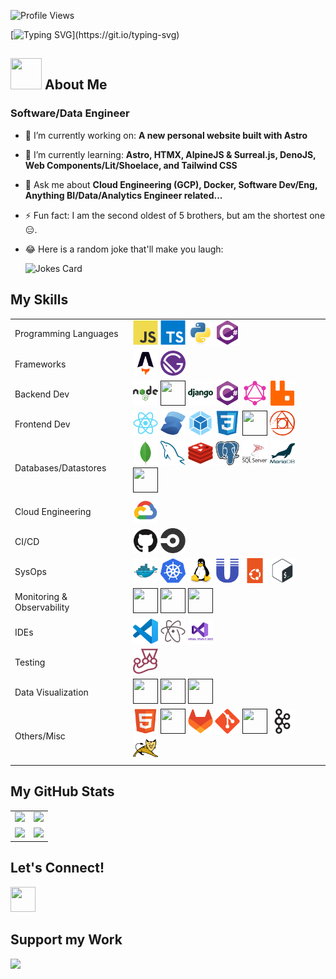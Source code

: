 ![Profile Views](https://komarev.com/ghpvc/?username=mac-manne&base=1054&abbreviated=true)

[![Typing SVG](https://readme-typing-svg.herokuapp.com?font=Lato&weight=500&size=50&pause=1200&color=00CBFF&center=true&vCenter=true&random=true&width=1000&height=70&lines=Hello+there!++Welcome+to+my+profile.;I'm+Mac%2C+here's+a+bit+about+myself...)](https://git.io/typing-svg)

## <img src="https://raw.githubusercontent.com/nixin72/nixin72/master/wave.gif" width="50px" height="50px"></img> About Me

### Software/Data Engineer

- 🔭 I’m currently working on: __A new personal website built with Astro__
- 🌱 I’m currently learning: __Astro, HTMX, AlpineJS & Surreal.js, DenoJS, Web Components/Lit/Shoelace, and Tailwind CSS__
- 💬 Ask me about __Cloud Engineering (GCP), Docker, Software Dev/Eng, Anything BI/Data/Analytics Engineer related...__
- ⚡ Fun fact: I am the second oldest of 5 brothers, but am the shortest one 😑.
- 😂 Here is a random joke that'll make you laugh:

  ![Jokes Card](https://readme-jokes.vercel.app/api?theme=random)

## My Skills
<table>
    <tr>
        <td>Programming Languages</td>
        <td>
            <a href=""><img src="https://github.com/devicons/devicon/blob/v2.16.0/icons/javascript/javascript-original.svg" width="40" height="40"/></a>
            <a href=""><img src="https://github.com/devicons/devicon/blob/v2.16.0/icons/typescript/typescript-original.svg" width="40" height="40"/></a>
            <a href=""><img src="https://github.com/devicons/devicon/blob/v2.16.0/icons/python/python-original.svg" width="40" height="40"/></a>
            <a href=""><img src="https://github.com/devicons/devicon/blob/v2.16.0/icons/csharp/csharp-original.svg" width="40" height="40" /></a>
        </td>
    </tr>
    <tr>
        <td>Frameworks</td>
        <td>
            <a href=""><img src="https://github.com/devicons/devicon/blob/v2.16.0/icons/astro/astro-original.svg" width="40" height="40"/></a>
            <a href=""><img src="https://github.com/devicons/devicon/blob/v2.16.0/icons/gatsby/gatsby-original.svg" width="40" height="40"/></a>
        </td>
    </tr>
    <tr>
        <td>Backend Dev</td>
        <td>
            <a href=""><img src="https://github.com/devicons/devicon/blob/v2.16.0/icons/nodejs/nodejs-original-wordmark.svg" width="40" height="40"/></a>
            <a href=""><img src="https://www.vectorlogo.zone/logos/pocoo_flask/pocoo_flask-icon.svg" width="40" height="40"/></a>
            <a href=""><img src="https://github.com/devicons/devicon/blob/v2.16.0/icons/django/django-plain-wordmark.svg" width="40" height="40" /></a>
            <a href=""><img src="https://github.com/devicons/devicon/blob/v2.16.0/icons/csharp/csharp-original.svg" width="40" height="40" /></a>
            <a href=""><img src="https://github.com/devicons/devicon/blob/v2.16.0/icons/graphql/graphql-plain.svg" width="40" height="40" /></a>
            <a href=""><img src="https://github.com/devicons/devicon/blob/v2.16.0/icons/rabbitmq/rabbitmq-original.svg" width="40" height="40" /></a>
        </td>
    </tr>
    <tr>
        <td>Frontend Dev</td>
        <td>
            <a href=""><img src="https://github.com/devicons/devicon/blob/v2.16.0/icons/react/react-original.svg" width="40" height="40"/></a>
            <a href=""><img src="https://github.com/devicons/devicon/blob/v2.16.0/icons/solidjs/solidjs-original.svg" width="40" height="40"/></a>
            <a href=""><img src="https://github.com/devicons/devicon/blob/v2.16.0/icons/webpack/webpack-original.svg" width="40" height="40"/></a>
            <a href=""><img src="https://github.com/devicons/devicon/blob/v2.16.0/icons/css3/css3-original.svg" width="40" height="40"/></a>
            <a href=""><img src="https://www.vectorlogo.zone/logos/sass-lang/sass-lang-icon.svg" width="40" height="40"/></a>
            <a href=""><img src="https://github.com/devicons/devicon/blob/v2.16.0/icons/postcss/postcss-original.svg" width="40" height="40"/></a>
        </td>
    </tr>
    <tr>
        <td>Databases/Datastores</td>
        <td>
            <a href=""><img src="https://github.com/devicons/devicon/blob/v2.16.0/icons/mongodb/mongodb-original.svg" width="40" height="40"/></a>
            <a href=""><img src="https://github.com/devicons/devicon/blob/v2.16.0/icons/mysql/mysql-original.svg" width="40" height="40"/></a>
            <a href=""><img src="https://github.com/devicons/devicon/blob/v2.16.0/icons/redis/redis-original.svg" width="40" height="40"/></a>
            <a href=""><img src="https://github.com/devicons/devicon/blob/v2.16.0/icons/postgresql/postgresql-original.svg" width="40" height="40"/></a>
            <a href=""><img src="https://github.com/devicons/devicon/blob/v2.16.0/icons/microsoftsqlserver/microsoftsqlserver-original-wordmark.svg" width="40" height="40"/></a>
            <a href=""><img src="https://github.com/devicons/devicon/blob/v2.16.0/icons/mariadb/mariadb-original-wordmark.svg" width="40" height="40"/></a>
            <a href=""><img src="https://www.vectorlogo.zone/logos/google_bigquery/google_bigquery-icon.svg" width="40" height="40"/></a>
        </td>
    </tr>
    <tr>
        <td>Cloud Engineering</td>
        <td>
            <a href=""><img src="https://github.com/devicons/devicon/blob/v2.16.0/icons/googlecloud/googlecloud-original.svg" width="40" height="40"/></a>
        </td>
    </tr>
    <tr>
        <td>CI/CD</td>
        <td>
            <a href=""><img src="https://github.com/devicons/devicon/blob/v2.16.0/icons/github/github-original.svg" width="40" height="40"/></a>
            <a href=""><img src="https://github.com/devicons/devicon/blob/v2.16.0/icons/circleci/circleci-plain.svg" width="40" height="40"/></a>
        </td>
    </tr>
    <tr>
        <td>SysOps</td>
        <td>
            <a href=""><img src="https://github.com/devicons/devicon/blob/v2.16.0/icons/docker/docker-original.svg" width="40" height="40"/></a>
            <a href=""><img src="https://github.com/devicons/devicon/blob/v2.16.0/icons/kubernetes/kubernetes-plain.svg" width="40" height="40"/></a>
            <a href=""><img src="https://github.com/devicons/devicon/blob/v2.16.0/icons/linux/linux-original.svg" width="40" height="40"/></a>
            <a href=""><img src="https://github.com/devicons/devicon/blob/v2.16.0/icons/unix/unix-original.svg" width="40" height="40"/></a>
            <a href=""><img src="https://github.com/devicons/devicon/blob/v2.16.0/icons/ubuntu/ubuntu-plain.svg" width="40" height="40"/></a>
            <a href=""><img src="https://github.com/devicons/devicon/blob/v2.16.0/icons/bash/bash-original.svg" width="40" height="40"/></a>
        </td>
    </tr>
    <tr>
        <td>Monitoring & Observability</td>
        <td>
            <a href=""><img src="https://www.vectorlogo.zone/logos/elastic/elastic-icon.svg" width="40" height="40"/></a>
            <a href=""><img src="https://www.vectorlogo.zone/logos/elasticco_logstash/elasticco_logstash-icon.svg" width="40" height="40"/></a>
            <a href=""><img src="https://www.vectorlogo.zone/logos/elasticco_kibana/elasticco_kibana-icon.svg" width="40" height="40"/></a>
        </td>
    </tr>
    <tr>
        <td>IDEs</td>
        <td>
            <a href=""><img src="https://github.com/devicons/devicon/blob/v2.16.0/icons/vscode/vscode-original.svg" width="40" height="40"/></a>
            <a href=""><img src="https://github.com/devicons/devicon/blob/v2.16.0/icons/atom/atom-original.svg" width="40" height="40"/></a>
            <a href=""><img src="https://github.com/devicons/devicon/blob/v2.16.0/icons/visualstudio/visualstudio-original-wordmark.svg" width="40" height="40"/></a>
        </td>
    </tr>
    <tr>
        <td>Testing</td>
        <td>
            <a href=""><img src="https://github.com/devicons/devicon/blob/v2.16.0/icons/jest/jest-plain.svg" width="40" height="40"/></a>
        </td>
    </tr>
    <tr>
        <td>Data Visualization</td>
        <td>
            <a href=""><img src="https://github.com/gilbarbara/logos/blob/main/logos/tableau.svg" width="40" height="40"/></a>
            <a href=""><img src="https://github.com/gilbarbara/logos/blob/main/logos/google-data-studio.svg" width="40" height="40"/></a>
            <a href=""><img src="https://github.com/gilbarbara/logos/blob/main/logos/microsoft-power-bi.svg" width="40" height="40"/></a>
        </td>
    </tr>
    <tr>
        <td>Others/Misc</td>
        <td>
            <a href=""><img src="https://github.com/devicons/devicon/blob/v2.16.0/icons/html5/html5-original.svg" width="40" height="40"/></a>
            <a href=""><img src="https://www.vectorlogo.zone/logos/npmjs/npmjs-icon.svg" width="40" height="40"/></a>
            <a href=""><img src="https://github.com/devicons/devicon/blob/v2.16.0/icons/gitlab/gitlab-original.svg" width="40" height="40"/></a>
            <a href=""><img src="https://github.com/devicons/devicon/blob/v2.16.0/icons/git/git-original.svg" width="40" height="40"/></a>
            <a href=""><img src="https://www.vectorlogo.zone/logos/getpostman/getpostman-icon.svg" width="40" height="40"/></a>
            <a href=""><img src="https://github.com/devicons/devicon/blob/v2.16.0/icons/apachekafka/apachekafka-original.svg" width="40" height="40"/></a>
            <a href=""><img src="https://github.com/devicons/devicon/blob/v2.16.0/icons/tomcat/tomcat-original.svg" width="40" height="40"/></a>
        </td>
    </tr>
</table>

## My GitHub Stats

<table>
    <tr>
        <td>
            <img src="https://github-profile-trophy.vercel.app/?username=mac-mann&row=3&column=4&no-bg=true"/>
        </td>
        <td>
            <img src="https://github-readme-streak-stats.herokuapp.com/?user=mac-mann"/>
        </td> 
    </tr>
    <tr>
        <td>
            <picture>
              <source
                srcset="https://github-readme-stats.vercel.app/api?username=mac-mann&count_private=true&show_icons=true&bg_color=00000000&theme=codeSTACKr#gh-dark-mode-only"
                media="(prefers-color-scheme: dark)"
              />
              <source
                srcset="https://github-readme-stats.vercel.app/api?username=mac-mann&count_private=true&show_icons=true&bg_color=white&theme=swift#gh-light-mode-only"
                media="(prefers-color-scheme: light), (prefers-color-scheme: no-preference)"
              />
              <img src="[https://github-readme-stats.vercel.app/api?username=anuraghazra&show_icons=true](https://github-readme-stats.vercel.app/api?username=mac-mann&count_private=true&show_icons=true&bg_color=white&theme=swift)" />
            </picture>
        </td>
        <td>
            <img src="https://github-readme-stats.vercel.app/api/top-langs/?username=mac-mann&langs_count=10&layout=donut&hide=html"/>
        </td>
    </tr>
</table>

## Let's Connect!
<a href="https://www.linkedin.com/in/macgoldman/"><img src="https://www.vectorlogo.zone/logos/linkedin/linkedin-icon.svg" width="40" height="40"/></a>

## Support my Work
<a href="https://www.buymeacoffee.com/macgoldman"><img src="https://www.vectorlogo.zone/logos/buymeacoffee/buymeacoffee-official.svg"/></a>
